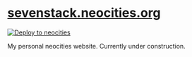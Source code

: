 # [sevenstack.neocities.org](https://sevenstack.neocities.org/)

[![Deploy to neocities](https://github.com/jacob5567/sevenstack.neocities.org/actions/workflows/neocities.yml/badge.svg)](https://github.com/jacob5567/sevenstack.neocities.org/actions/workflows/neocities.yml)

My personal neocities website. Currently under construction.